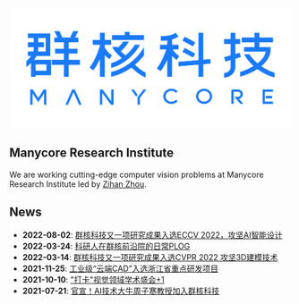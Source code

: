 ![logo](https://raw.githubusercontent.com/manycore-research/.github/master/profile/logo.png)

## Manycore Research Institute

We are working cutting-edge computer vision problems at Manycore Research Institute led by [Zihan Zhou](https://zihan-z.github.io/).

## News

* **2022-08-02**: [群核科技又一项研究成果入选ECCV 2022，攻坚AI智能设计](https://mp.weixin.qq.com/s/dxITcmmEx2UACcDxsB8wiw)
* **2022-03-24**: [科研人在群核前沿院的日常PLOG](https://mp.weixin.qq.com/s/BWXyYpVM1-3y1D5OFtkyRg)
* **2022-03-14**: [群核科技又一项研究成果入选CVPR 2022 攻坚3D建模技术](https://mp.weixin.qq.com/s/VK2LZB7Snk-6LQ-05LpZ2A)
* **2021-11-25**: [工业级“云端CAD”入选浙江省重点研发项目](https://mp.weixin.qq.com/s/JkaSryI_aKbB_wFHlfPLgg)
* **2021-10-10**: ["打卡"视觉领域学术盛会+1](https://mp.weixin.qq.com/s/CHCKxXJpYJJ7yNtLmemIyA)
* **2021-07-21**: [官宣！AI技术大牛周子寒教授加入群核科技](https://mp.weixin.qq.com/s/G0rZw_Zs26EDXForzag9Tw)

